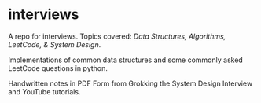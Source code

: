 # interviews
A repo for interviews. Topics covered: *Data Structures, Algorithms, LeetCode, & System Design*.

Implementations of common data structures and some commonly asked LeetCode questions in python. 

Handwritten notes in PDF Form from Grokking the System Design Interview and YouTube tutorials. 
